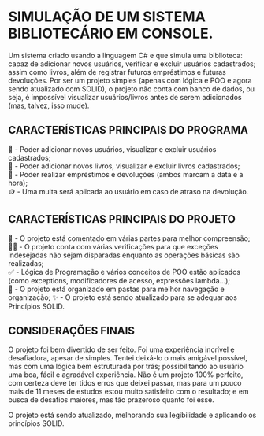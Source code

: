 # SIMULAÇÃO DE UM SISTEMA BIBLIOTECÁRIO EM CONSOLE.
Um sistema criado usando a linguagem C# e que simula uma biblioteca: capaz de adicionar novos usuários, verificar e excluir usuários cadastrados; assim como livros, além de registrar futuros empréstimos e futuras devoluções.
Por ser um projeto simples (apenas com lógica e POO e agora sendo atualizado com SOLID), o projeto não conta com banco de dados, ou seja, é impossível visualizar usuários/livros antes de serem adicionados (mas, talvez, isso mude).

## CARACTERÍSTICAS PRINCIPAIS DO PROGRAMA
🤵​ - Poder adicionar novos usuários, visualizar e excluir usuários cadastrados; <br>
​📙​ - Poder adicionar novos livros, visualizar e excluir livros cadastrados; <br>
📑​ - Poder realizar empréstimos e devoluções (ambos marcam a data e a hora); <br>
🪙 - Uma multa será aplicada ao usuário em caso de atraso na devolução.

## CARACTERÍSTICAS PRINCIPAIS DO PROJETO
💬​​ - O projeto está comentado em várias partes para melhor compreensão; <br>
​​🤷‍♂️​ - O projeto conta com várias verificações para que exceções indesejadas não sejam disparadas enquanto as operações básicas são realizadas; <br>
​✅​ - Lógica de Programação e vários conceitos de POO estão aplicados (como exceptions, modificadores de acesso, expressões lambda...); <br>
📁 - O projeto está organizado em pastas para melhor navegação e organização;
✨​ - O projeto está sendo atualizado para se adequar aos Princípios SOLID.

## CONSIDERAÇÕES FINAIS
O projeto foi bem divertido de ser feito. Foi uma experiência incrível e desafiadora, apesar de simples. Tentei deixá-lo o mais amigável possível, mas com uma lógica bem estruturada por trás; possibilitando ao usuário uma boa, fácil e agradável experiência. Não é um projeto 100% perfeito, com certeza deve ter tidos erros que deixei passar, mas para um pouco mais de 11 meses de estudos estou muito satisfeito com o resultado; e em busca de desafios maiores, mas tão prazeroso quanto foi esse. <br>

O projeto está sendo atualizado, melhorando sua legibilidade e aplicando os princípios SOLID. <br>
